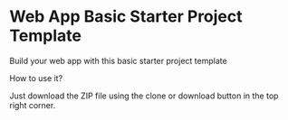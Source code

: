 # Web App Basic Starter Project Template
Build your web app with this basic starter project template

How to use it?

Just download the ZIP file using the clone or download button in the top right corner.
